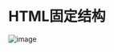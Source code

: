 # HTML固定结构
![image](https://user-images.githubusercontent.com/96570699/232649866-4ec67486-8b61-4c9a-bb8b-5a619d851456.png)  










